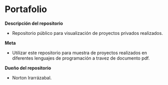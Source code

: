# Portafolio

**Descripción del repositorio**
- Repositorio público para visualización de proyectos privados realizados.

**Meta**
- Utilizar este repositorio para muestra de proyectos realizados en diferentes lenguajes de programación a travez de documento pdf.

**Dueño del repositorio**
- Norton Irarrázabal.
